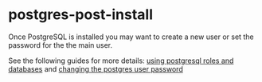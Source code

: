 # postgres-post-install

Once PostgreSQL is installed you may want to create a new user or set the password for the the main user.

See the following guides for more details: [using postgresql roles and databases](https://www.digitalocean.com/community/tutorials/how-to-install-and-use-postgresql-on-ubuntu-16-04#using-postgresql-roles-and-databases) and [changing the postgres user password](https://blog.2ndquadrant.com/how-to-safely-change-the-postgres-user-password-via-psql/)

